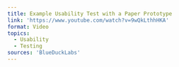 ```yaml
---
title: Example Usability Test with a Paper Prototype
link: 'https://www.youtube.com/watch?v=9wQkLthhHKA'
format: Video
topics:
  - Usability
  - Testing
sources: 'BlueDuckLabs'
---
```

